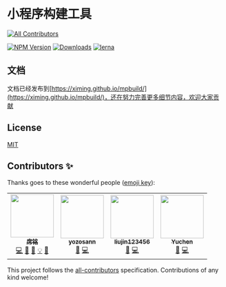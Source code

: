 # 小程序构建工具
<!-- ALL-CONTRIBUTORS-BADGE:START - Do not remove or modify this section -->
[![All Contributors](https://img.shields.io/badge/all_contributors-4-orange.svg?style=flat-square)](#contributors-)
<!-- ALL-CONTRIBUTORS-BADGE:END -->

[comment]: <> ([![npm dependents]&#40;https://badgen.net/npm/dependents/mpbuild&#41;]&#40;https://www.npmjs.com/package/mpbuild?activeTab=dependents&#41;)
[![NPM Version](http://img.shields.io/npm/v/mpbuild.svg?style=flat)](https://www.npmjs.org/package/mpbuild)
[![Downloads](https://badgen.net/npm/dt/mpbuild)](https://www.npmjs.com/package/mpbuild)
[![lerna](https://img.shields.io/badge/maintained%20with-lerna-cc00ff.svg)](https://lerna.js.org/)
<br>

## 文档

文档已经发布到[https://ximing.github.io/mpbuild/](https://ximing.github.io/mpbuild/)，还在努力完善更多细节内容，欢迎大家贡献

## License

[MIT](https://github.com/ximing/mpbuild/blob/master/LICENSE)

## Contributors ✨

Thanks goes to these wonderful people ([emoji key](https://allcontributors.org/docs/en/emoji-key)):

<!-- ALL-CONTRIBUTORS-LIST:START - Do not remove or modify this section -->
<!-- prettier-ignore-start -->
<!-- markdownlint-disable -->
<table>
  <tr>
    <td align="center"><a href="https://ximing.ren"><img src="https://avatars.githubusercontent.com/u/4659887?v=4?s=100" width="100px;" alt=""/><br /><sub><b>席铭</b></sub></a><br /><a href="https://github.com/ximing/mpbuild/commits?author=ximing" title="Code">💻</a> <a href="#blog-ximing" title="Blogposts">📝</a> <a href="https://github.com/ximing/mpbuild/commits?author=ximing" title="Documentation">📖</a> <a href="#example-ximing" title="Examples">💡</a> <a href="#maintenance-ximing" title="Maintenance">🚧</a></td>
    <td align="center"><a href="https://github.com/yozosann"><img src="https://avatars.githubusercontent.com/u/19776974?v=4?s=100" width="100px;" alt=""/><br /><sub><b>yozosann</b></sub></a><br /><a href="https://github.com/ximing/mpbuild/issues?q=author%3Ayozosann" title="Bug reports">🐛</a> <a href="https://github.com/ximing/mpbuild/commits?author=yozosann" title="Code">💻</a></td>
    <td align="center"><a href="https://github.com/liujin10"><img src="https://avatars.githubusercontent.com/u/18552493?v=4?s=100" width="100px;" alt=""/><br /><sub><b>liujin123456</b></sub></a><br /><a href="https://github.com/ximing/mpbuild/issues?q=author%3Aliujin10" title="Bug reports">🐛</a> <a href="https://github.com/ximing/mpbuild/commits?author=liujin10" title="Code">💻</a></td>
    <td align="center"><a href="https://github.com/ShiningDan"><img src="https://avatars.githubusercontent.com/u/23012618?v=4?s=100" width="100px;" alt=""/><br /><sub><b>Yuchen</b></sub></a><br /><a href="https://github.com/ximing/mpbuild/issues?q=author%3AShiningDan" title="Bug reports">🐛</a> <a href="https://github.com/ximing/mpbuild/commits?author=ShiningDan" title="Code">💻</a></td>
  </tr>
</table>

<!-- markdownlint-restore -->
<!-- prettier-ignore-end -->

<!-- ALL-CONTRIBUTORS-LIST:END -->

This project follows the [all-contributors](https://github.com/all-contributors/all-contributors) specification. Contributions of any kind welcome!
